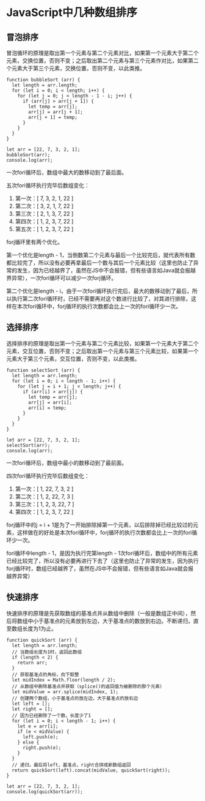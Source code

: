 # JavaScript中几种数组排序

## 冒泡排序

冒泡循环的原理是取出第一个元素与第二个元素对比，如果第一个元素大于第二个元素，交换位置，否则不变；之后取出第二个元素与第三个元素作对比，如果第二个元素大于第三个元素，交换位置，否则不变，以此类推。

    function bubbleSort (arr) {
      let length = arr.length;
      for (let i = 0; i < length; i++) {
        for (let j = 0; j < length - 1 - i; j++) {
          if (arr[j] > arr[j + 1]) {
            let temp = arr[j];
            arr[j] = arr[j + 1];
            arr[j + 1] = temp;
          }
        }
      }
    }

    let arr = [22, 7, 3, 2, 1];
    bubbleSort(arr);
    console.log(arr);

一次fori循环后，数组中最大的数移动到了最后面。

五次fori循环执行完毕后数组变化：

1. 第一次：[ 7, 3, 2, 1, 22 ]
1. 第二次：[ 3, 2, 1, 7, 22 ]
1. 第三次：[ 2, 1, 3, 7, 22 ]
1. 第四次：[ 1, 2, 3, 7, 22 ]
1. 第五次：[ 1, 2, 3, 7, 22 ]

forj循环里有两个优化。

第一个优化是length - 1，当倒数第二个元素与最后一个比较完后，就代表所有数都比较完了，所以没有必要再拿最后一个数与其后一个元素比较（这里也防止了异常的发生，因为已经越界了，虽然在JS中不会报错，但有些语言如Java就会报越界异常），一次fori循环可以减少一次forj循环。

第二个优化是length - i，由于一次fori循环执行完后，最大的数移动到了最后，所以执行第二次fori循环时，已经不需要再对这个数进行比较了，对其进行排除，这样在本次fori循环中，forj循环的执行次数都会比上一次的fori循环少一次。

## 选择排序

选择排序的原理是取出第一个元素与第二个元素比较，如果第一个元素大于第二个元素，交互位置，否则不变；之后取出第一个元素与第三个元素比较，如果第一个元素大于第三个元素，交互位置，否则不变，以此类推。

    function selectSort (arr) {
      let length = arr.length;
      for (let i = 0; i < length - 1; i++) {
        for (let j = i + 1; j < length; j++) {
          if (arr[i] > arr[j]) {
            let temp = arr[j];
            arr[j] = arr[i];
            arr[i] = temp;
          }
        }
      }
    }

    let arr = [22, 7, 3, 2, 1];
    selectSort(arr);
    console.log(arr);

一次fori循环后，数组中最小的数移动到了最前面。

四次fori循环执行完毕后数组变化：

1. 第一次：[ 1, 22, 7, 3, 2 ]
1. 第二次：[ 1, 2, 22, 7, 3 ]
1. 第三次：[ 1, 2, 3, 22, 7 ]
1. 第四次：[ 1, 2, 3, 7, 22 ]

forj循环中的j = i + 1是为了一开始排除掉第一个元素，以后排除掉已经比较过的元素，这样做在的好处是本次fori循环中，forj循环的执行次数都会比上一次的fori循环少一次。

fori循环中length - 1，是因为执行完第length - 1次fori循环后，数组中的所有元素已经比较完了，所以没有必要再进行下去了（这里也防止了异常的发生，因为执行forj循环时，数组已经越界了，虽然在JS中不会报错，但有些语言如Java就会报越界异常）

## 快速排序

快速排序的原理是先获取数组的基准点并从数组中删除（一般是数组正中间），然后将数组中小于基准点的元素放到左边，大于基准点的数放到右边。不断递归，直至数组长度为1为止。

    function quickSort (arr) {
      let length = arr.length;
      // 当数组长度为1时，返回此数组
      if (length < 2) {
        return arr;
      }
      // 获取基准点的角标，向下取整
      let midIndex = Math.floor(length / 2);
      // 从数组中删除基准点并获取（splice()的返回值为被删除的那个元素）
      let midValue = arr.splice(midIndex, 1);
      // 创建两个数组，小于基准点的放左边，大于基准点的放右边
      let left = [];
      let right = [];
      // 因为已经删除了一个数，长度少了1
      for (let i = 0; i < length - 1; i++) {
        let e = arr[i];
        if (e < midValue) {
          left.push(e);
        } else {
          right.push(e);
        }
      }
      // 递归，最后将left，基准点，right合拼成新数组返回
      return quickSort(left).concat(midValue, quickSort(right));
    }

    let arr = [22, 7, 3, 2, 1];
    console.log(quickSort(arr));